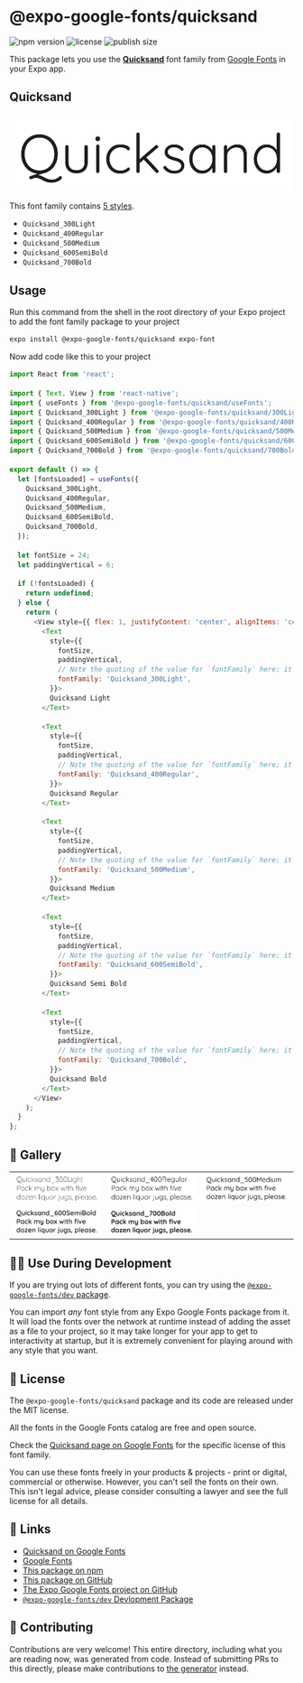 # @expo-google-fonts/quicksand

![npm version](https://flat.badgen.net/npm/v/@expo-google-fonts/quicksand)
![license](https://flat.badgen.net/github/license/expo/google-fonts)
![publish size](https://flat.badgen.net/packagephobia/install/@expo-google-fonts/quicksand)

This package lets you use the [**Quicksand**](https://fonts.google.com/specimen/Quicksand) font family from [Google Fonts](https://fonts.google.com/) in your Expo app.

## Quicksand

![Quicksand](./font-family.png)

This font family contains [5 styles](#-gallery).

- `Quicksand_300Light`
- `Quicksand_400Regular`
- `Quicksand_500Medium`
- `Quicksand_600SemiBold`
- `Quicksand_700Bold`

## Usage

Run this command from the shell in the root directory of your Expo project to add the font family package to your project
```sh
expo install @expo-google-fonts/quicksand expo-font
```

Now add code like this to your project
```js
import React from 'react';

import { Text, View } from 'react-native';
import { useFonts } from '@expo-google-fonts/quicksand/useFonts';
import { Quicksand_300Light } from '@expo-google-fonts/quicksand/300Light';
import { Quicksand_400Regular } from '@expo-google-fonts/quicksand/400Regular';
import { Quicksand_500Medium } from '@expo-google-fonts/quicksand/500Medium';
import { Quicksand_600SemiBold } from '@expo-google-fonts/quicksand/600SemiBold';
import { Quicksand_700Bold } from '@expo-google-fonts/quicksand/700Bold';

export default () => {
  let [fontsLoaded] = useFonts({
    Quicksand_300Light,
    Quicksand_400Regular,
    Quicksand_500Medium,
    Quicksand_600SemiBold,
    Quicksand_700Bold,
  });

  let fontSize = 24;
  let paddingVertical = 6;

  if (!fontsLoaded) {
    return undefined;
  } else {
    return (
      <View style={{ flex: 1, justifyContent: 'center', alignItems: 'center' }}>
        <Text
          style={{
            fontSize,
            paddingVertical,
            // Note the quoting of the value for `fontFamily` here; it expects a string!
            fontFamily: 'Quicksand_300Light',
          }}>
          Quicksand Light
        </Text>

        <Text
          style={{
            fontSize,
            paddingVertical,
            // Note the quoting of the value for `fontFamily` here; it expects a string!
            fontFamily: 'Quicksand_400Regular',
          }}>
          Quicksand Regular
        </Text>

        <Text
          style={{
            fontSize,
            paddingVertical,
            // Note the quoting of the value for `fontFamily` here; it expects a string!
            fontFamily: 'Quicksand_500Medium',
          }}>
          Quicksand Medium
        </Text>

        <Text
          style={{
            fontSize,
            paddingVertical,
            // Note the quoting of the value for `fontFamily` here; it expects a string!
            fontFamily: 'Quicksand_600SemiBold',
          }}>
          Quicksand Semi Bold
        </Text>

        <Text
          style={{
            fontSize,
            paddingVertical,
            // Note the quoting of the value for `fontFamily` here; it expects a string!
            fontFamily: 'Quicksand_700Bold',
          }}>
          Quicksand Bold
        </Text>
      </View>
    );
  }
};

```

## 🔡 Gallery


||||
|-|-|-|
|![Quicksand_300Light](.//300Light/Quicksand_300Light.ttf.png)|![Quicksand_400Regular](.//400Regular/Quicksand_400Regular.ttf.png)|![Quicksand_500Medium](.//500Medium/Quicksand_500Medium.ttf.png)||
|![Quicksand_600SemiBold](.//600SemiBold/Quicksand_600SemiBold.ttf.png)|![Quicksand_700Bold](.//700Bold/Quicksand_700Bold.ttf.png)|||


## 👩‍💻 Use During Development

If you are trying out lots of different fonts, you can try using the [`@expo-google-fonts/dev` package](https://github.com/expo/google-fonts/tree/master/font-packages/dev#readme).

You can import *any* font style from any Expo Google Fonts package from it. It will load the fonts
over the network at runtime instead of adding the asset as a file to your project, so it may take longer
for your app to get to interactivity at startup, but it is extremely convenient
for playing around with any style that you want.

## 📖 License

The `@expo-google-fonts/quicksand` package and its code are released under the MIT license.

All the fonts in the Google Fonts catalog are free and open source.

Check the [Quicksand page on Google Fonts](https://fonts.google.com/specimen/Quicksand) for the specific license of this font family.

You can use these fonts freely in your products & projects - print or digital, commercial or otherwise. However, you can't sell the fonts on their own. This isn't legal advice, please consider consulting a lawyer and see the full license for all details.

## 🔗 Links

- [Quicksand on Google Fonts](https://fonts.google.com/specimen/Quicksand)
- [Google Fonts](https://fonts.google.com/)
- [This package on npm](https://www.npmjs.com/package/@expo-google-fonts/quicksand)
- [This package on GitHub](https://github.com/expo/google-fonts/tree/master/font-packages/quicksand)
- [The Expo Google Fonts project on GitHub](https://github.com/expo/google-fonts)
- [`@expo-google-fonts/dev` Devlopment Package](https://github.com/expo/google-fonts/tree/master/font-packages/dev)

## 🤝 Contributing

Contributions are very welcome! This entire directory, including what you are reading now, was generated from code. Instead of submitting PRs to this directly, please make contributions to [the generator](https://github.com/expo/google-fonts/tree/master/packages/generator) instead.
